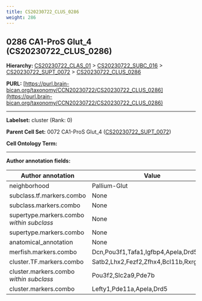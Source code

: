```yaml
---
title: CS20230722_CLUS_0286
weight: 286
---
```

## 0286 CA1-ProS Glut_4 (CS20230722_CLUS_0286)
<b>Hierarchy: </b>
[CS20230722_CLAS_01](../CS20230722_CLAS_01) >
[CS20230722_SUBC_016](../CS20230722_SUBC_016) >
[CS20230722_SUPT_0072](../CS20230722_SUPT_0072) >
[CS20230722_CLUS_0286](../CS20230722_CLUS_0286)

**PURL:** [https://purl.brain-bican.org/taxonomy/CCN20230722/CS20230722_CLUS_0286](https://purl.brain-bican.org/taxonomy/CCN20230722/CS20230722_CLUS_0286)

---


**Labelset:** cluster (Rank: 0)

**Parent Cell Set:** 0072 CA1-ProS Glut_4 ([CS20230722_SUPT_0072](../CS20230722_SUPT_0072))



**Cell Ontology Term:** 

[MARKER GENES.]: #


---

[TRANSFERRED ANNOTATIONS.]: #


[AUTHOR ANNOTATION FIELDS.]: #


**Author annotation fields:**

| Author annotation | Value |
|-------------------|-------|
|neighborhood|Pallium-Glut|
|subclass.tf.markers.combo|None|
|subclass.markers.combo|None|
|supertype.markers.combo _within subclass_|None|
|supertype.markers.combo|None|
|anatomical_annotation|None|
|merfish.markers.combo|Dcn,Pou3f1,Tafa1,Igfbp4,Apela,Drd5,Dio3|
|cluster.TF.markers.combo|Satb2,Lhx2,Fezf2,Zfhx4,Bcl11b,Rxrg|
|cluster.markers.combo _within subclass_|Pou3f2,Slc2a9,Pde7b|
|cluster.markers.combo|Lefty1,Pde11a,Apela,Drd5|
